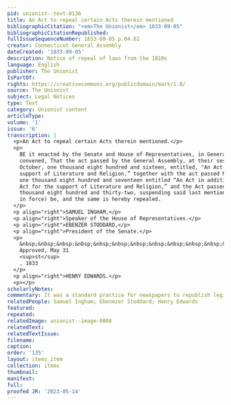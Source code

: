 ```yaml
---
pid: unionist--text-0136
title: An Act to repeal certain Acts therein mentioned
bibliographicCitation: "<em>The Unionist</em> 1833-09-05"
bibliographicCitationRepublished: 
fullIssueSequenceNumber: 1833-09-05 p.04.62
creator: Connecticut General Assembly
dateCreated: '1833-09-05'
description: Notice of repeal of laws from the 1810s
language: English
publisher: The Unionist
IsPartOf: 
rights: https://creativecommons.org/publicdomain/mark/1.0/
source: The Unionist
subject: Legal Notices
type: Text
category: Unionist content
articleType: 
volume: '1'
issue: '6'
transcription: |
  <p>An Act to repeal certain Acts therein mentioned.</p>
  <p>
    BE it enacted by the Senate and House of Representatives, in General assembly
    convened, That the act passed by the General Assembly, at their session in
    October, one thousand eight hundred and sixteen, entitled, "An Act for the
    support of Literature and Religion,” together with the act passed May session,
    one thousand eight hundred and seventeen entitled “An Act in addition to an
    Act for the support of Literature and Religion,” and the Act passed May, one
    thousand eight hundred and thirty-two, suspending said last mentioned act, (if
    in force) be, and the same is hereby repealed.
  </p>
  <p align="right">SAMUEL INGHAM,</p>
  <p align="right">Speaker of the House of Representatives.</p>
  <p align="right">EBENZER STODDARD,</p>
  <p align="right">President of the Senate.</p>
  <p>
    &nbsp;&nbsp;&nbsp;&nbsp;&nbsp;&nbsp;&nbsp;&nbsp;&nbsp;&nbsp;&nbsp;&nbsp;&nbsp;&nbsp;&nbsp;&nbsp;&nbsp;&nbsp;&nbsp;&nbsp;&nbsp;&nbsp;&nbsp;&nbsp;&nbsp;&nbsp;&nbsp;&nbsp;&nbsp;&nbsp;&nbsp;&nbsp;&nbsp;&nbsp;&nbsp;&nbsp;&nbsp;&nbsp;&nbsp;&nbsp;&nbsp;&nbsp;&nbsp;&nbsp;&nbsp;&nbsp;&nbsp;&nbsp;&nbsp;&nbsp;&nbsp;&nbsp;&nbsp;&nbsp;&nbsp;&nbsp;&nbsp;&nbsp;&nbsp;&nbsp;&nbsp;&nbsp;&nbsp;&nbsp;&nbsp;&nbsp;&nbsp;&nbsp;&nbsp;&nbsp;&nbsp;&nbsp;&nbsp;&nbsp;&nbsp;&nbsp;&nbsp;&nbsp;&nbsp;&nbsp;&nbsp;&nbsp;&nbsp;
    Approved, May 31
    <sup>st</sup>
    , 1833
  </p>
  <p align="right">HENRY EDWARDS.</p>
  <p></p>
scholarlyNotes: 
commentary: It was a standard practice for newspapers to republish legislative acts
relatedPeople: Samuel Ingham; Ebenezer Stoddard; Henry Edwards
featured: 
repeated: 
relatedImage: unionist--image-0008
relatedText: 
relatedTextIssue: 
filename: 
caption: 
order: '135'
layout: items_item
collection: items
thumbnail: 
manifest: 
full: 
proofed JR: '2023-05-14'
---
```

